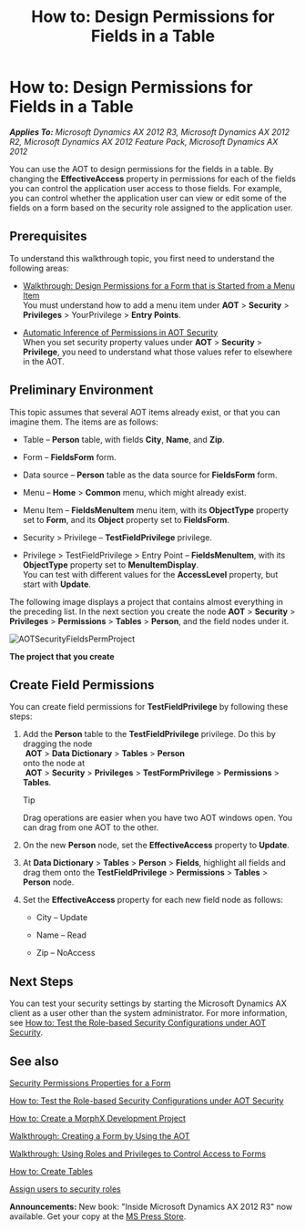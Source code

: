﻿---
title: 'How to: Design Permissions for Fields in a Table'
TOCTitle: 'How to: Design Permissions for Fields in a Table'
ms:assetid: 7dc11486-5cb6-4270-b986-8e8cb058645f
ms:mtpsurl: https://msdn.microsoft.com/en-us/library/Hh272122(v=AX.60)
ms:contentKeyID: 36536819
ms.date: 05/18/2015
mtps_version: v=AX.60
---

# How to: Design Permissions for Fields in a Table 


_**Applies To:** Microsoft Dynamics AX 2012 R3, Microsoft Dynamics AX 2012 R2, Microsoft Dynamics AX 2012 Feature Pack, Microsoft Dynamics AX 2012_

You can use the AOT to design permissions for the fields in a table. By changing the **EffectiveAccess** property in permissions for each of the fields you can control the application user access to those fields. For example, you can control whether the application user can view or edit some of the fields on a form based on the security role assigned to the application user.

## Prerequisites

To understand this walkthrough topic, you first need to understand the following areas:

  - [Walkthrough: Design Permissions for a Form that is Started from a Menu Item](walkthrough-design-permissions-for-a-form-that-is-started-from-a-menu-item.md)   
    You must understand how to add a menu item under **AOT** \> **Security** \> **Privileges** \> YourPrivilege \> **Entry Points**.

  - [Automatic Inference of Permissions in AOT Security](automatic-inference-of-permissions-in-aot-security.md)   
    When you set security property values under **AOT** \> **Security** \> **Privilege**, you need to understand what those values refer to elsewhere in the AOT.

## Preliminary Environment

This topic assumes that several AOT items already exist, or that you can imagine them. The items are as follows:

  - Table – **Person** table, with fields **City**, **Name**, and **Zip**.

  - Form – **FieldsForm** form.

  - Data source – **Person** table as the data source for **FieldsForm** form.

  - Menu – **Home** \> **Common** menu, which might already exist.

  - Menu Item – **FieldsMenuItem** menu item, with its **ObjectType** property set to **Form**, and its **Object** property set to **FieldsForm**.

  - Security \> Privilege – **TestFieldPrivilege** privilege.

  - Privilege \> TestFieldPrivilege \> Entry Point – **FieldsMenuItem**, with its **ObjectType** property set to **MenuItemDisplay**.  
    You can test with different values for the **AccessLevel** property, but start with **Update**.

The following image displays a project that contains almost everything in the preceding list. In the next section you create the node **AOT** \> **Security** \> **Privileges** \> **Permissions** \> **Tables** \> **Person**, and the field nodes under it.

![AOTSecurityFieldsPermProject](images/Hh272122.AOTSecurityFieldsPermProject(en-us,AX.60).jpg "AOTSecurityFieldsPermProject")

**The project that you create**

## Create Field Permissions

You can create field permissions for **TestFieldPrivilege** by following these steps:

1.
   Add the **Person** table to the **TestFieldPrivilege** privilege. Do this by dragging the node  
     **AOT** \> **Data Dictionary** \> **Tables** \> **Person**   
   onto the node at  
     **AOT** \> **Security** \> **Privileges** \> **TestFormPrivilege** \> **Permissions** \> **Tables**.

   > [!TIP]
   > <P>Drag operations are easier when you have two AOT windows open. You can drag from one AOT to the other.</P>



2. On the new **Person** node, set the **EffectiveAccess** property to **Update**.

3. At **Data Dictionary** \> **Tables** \> **Person** \> **Fields**, highlight all fields and drag them onto the **TestFieldPrivilege** \> **Permissions** \> **Tables** \> **Person** node.

4. Set the **EffectiveAccess** property for each new field node as follows:
    
      - City – Update
    
      - Name – Read
    
      - Zip – NoAccess

## Next Steps

You can test your security settings by starting the Microsoft Dynamics AX client as a user other than the system administrator. For more information, see [How to: Test the Role-based Security Configurations under AOT Security](how-to-test-the-role-based-security-configurations-under-aot-security.md).

## See also

[Security Permissions Properties for a Form](security-permissions-properties-for-a-form.md)

[How to: Test the Role-based Security Configurations under AOT Security](how-to-test-the-role-based-security-configurations-under-aot-security.md)

[How to: Create a MorphX Development Project](how-to-create-a-morphx-development-project.md)

[Walkthrough: Creating a Form by Using the AOT](walkthrough-creating-a-form-by-using-the-aot.md)

[Walkthrough: Using Roles and Privileges to Control Access to Forms](walkthrough-using-roles-and-privileges-to-control-access-to-forms.md)

[How to: Create Tables](how-to-create-tables.md)

[Assign users to security roles](https://msdn.microsoft.com/en-us/library/gg751367\(v=ax.60\))

  
**Announcements:** New book: "Inside Microsoft Dynamics AX 2012 R3" now available. Get your copy at the [MS Press Store](https://www.microsoftpressstore.com/store/inside-microsoft-dynamics-ax-2012-r3-9780735685109).

